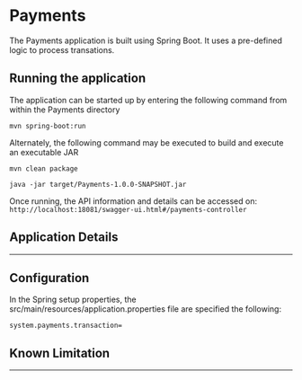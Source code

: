 # Payments

The Payments application is built using Spring Boot. It uses a pre-defined logic to process transations. 

## Running the application

The application can be started up by entering the following command from within the Payments directory

`mvn spring-boot:run`

Alternately, the following command may be executed to build and execute an executable JAR

`mvn clean package`

`java -jar target/Payments-1.0.0-SNAPSHOT.jar`

Once running, the API information and details can be accessed on:
`http://localhost:18081/swagger-ui.html#/payments-controller`

## Application Details

***

## Configuration

In the Spring setup properties, the src/main/resources/application.properties file are specified the following:

`system.payments.transaction=`


## Known Limitation

***
